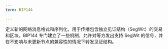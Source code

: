 ```yaml
---
term: BIP144

---
```

定义新的网络消息格式和序列化，用于传播包含独立见证结构（SegWit）的交易和区块。BIP144 专门建立了一些机制，允许对等方发出支持 SegWit 的信号，并在不影响与未更新节点的兼容性的情况下转发见证结构。